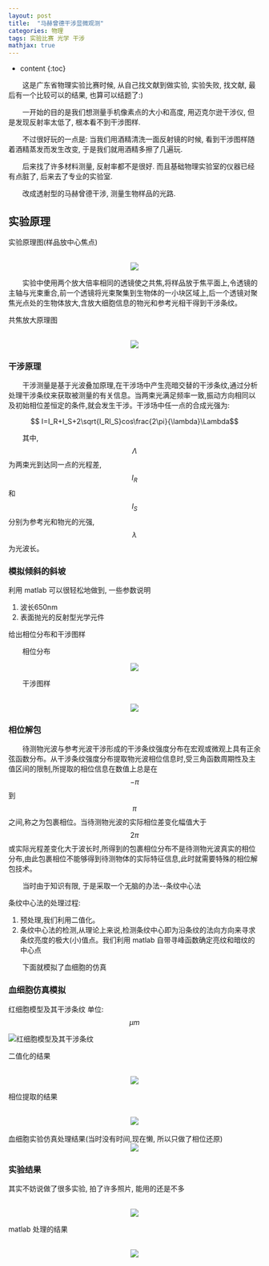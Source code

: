 ```yaml
---
layout: post
title:  "马赫曾德干涉显微观测"
categories: 物理
tags: 实验比赛 光学 干涉
mathjax: true
---
```


* content
{:toc}

&emsp;&emsp;这是广东省物理实验比赛时候, 从自己找文献到做实验, 实验失败, 找文献, 最后有一个比较可以的结果, 也算可以结题了:)

&emsp;&emsp;一开始的目的是我们想测量手机像素点的大小和高度, 用迈克尔逊干涉仪, 但是发现反射率太低了, 根本看不到干涉图样.

&emsp;&emsp;不过很好玩的一点是: 当我们用酒精清洗一面反射镜的时候, 看到干涉图样随着酒精蒸发而发生改变, 于是我们就用酒精多擦了几遍玩.

&emsp;&emsp;后来找了许多材料测量, 反射率都不是很好. 而且基础物理实验室的仪器已经有点脏了, 后来去了专业的实验室.

&emsp;&emsp;改成透射型的马赫曾德干涉, 测量生物样品的光路.

## 实验原理

实验原理图(样品放中心焦点)

<br />
<div align="center">
<img src="http://q9j638k64.bkt.clouddn.com/blog/pic/干涉/实验原理图.png?imageView/2/w/500"/>
</div>

&emsp;&emsp;实验中使用两个放大倍率相同的透镜使之共焦,将样品放于焦平面上,令透镜的主轴与光束重合,前一个透镜将光束聚集到生物体的一小块区域上,后一个透镜对聚焦光点处的生物体放大,含放大细胞信息的物光和参考光相干得到干涉条纹。

共焦放大原理图

<br />
<div align="center">
<img src="http://q9j638k64.bkt.clouddn.com/blog/pic/干涉/共焦放大原理图.png?imageView/2/w/500"/>
</div>

### 干涉原理
&emsp;&emsp;干涉测量是基于光波叠加原理,在干涉场中产生亮暗交替的干涉条纹,通过分析处理干涉条纹来获取被测量的有关信息。当两束光满足频率一致,振动方向相同以及初始相位差恒定的条件,就会发生干涉。干涉场中任一点的合成光强为:

$$ I=I_R+I_S+2\sqrt{I_RI_S}cos\frac{2\pi}{\lambda}\Lambda$$

&emsp;&emsp;其中, $$\Lambda$$为两束光到达同一点的光程差, $$I_R$$和$$I_S$$分别为参考光和物光的光强, $$\lambda$$为光波长。
### 模拟倾斜的斜坡
利用 matlab 可以很轻松地做到, 一些参数说明
1. 波长650nm
2. 表面抛光的反射型光学元件

给出相位分布和干涉图样

&emsp;&emsp;相位分布
<br />
<div align="center">
<img src="http://q9j638k64.bkt.clouddn.com/blog/pic/干涉/斜坡.png?imageView/2/w/500"/>
</div>


&emsp;&emsp;干涉图样

<br />
<div align="center">
<img src="http://q9j638k64.bkt.clouddn.com/blog/pic/干涉/斜坡gan.png?imageView/2/w/500"/>
</div>


### 相位解包
&emsp;&emsp;待测物光波与参考光波干涉形成的干涉条纹强度分布在宏观或微观上具有正余弦函数分布。从干涉条纹强度分布提取物光波相位信息时,受三角函数周期性及主值区间的限制,所提取的相位信息在数值上总是在$$-\pi$$到$$\pi$$之间,称之为包裹相位。当待测物光波的实际相位差变化幅值大于$$2\pi$$或实际光程差变化大于波长时,所得到的包裹相位分布不是待测物光波真实的相位分布,由此包裹相位不能够得到待测物体的实际特征信息,此时就需要特殊的相位解包技术。

&emsp;&emsp;当时由于知识有限, 于是采取一个无脑的办法--条纹中心法

条纹中心法的处理过程:

1. 预处理,我们利用二值化。
2. 条纹中心法的检测,从理论上来说,检测条纹中心即为沿条纹的法向方向来寻求条纹亮度的极大(小)值点。我们利用 matlab 自带寻峰函数确定亮纹和暗纹的中心点

&emsp;&emsp;下面就模拟了血细胞的仿真

### 血细胞仿真模拟
红细胞模型及其干涉条纹 单位:$$\mu m$$

![红细胞模型及其干涉条纹](http://q9j638k64.bkt.clouddn.com/blog/pic/干涉/红细胞模型及其干涉条纹.png?imageView/2/w/800)

二值化的结果

<br />
<div align="center">
<img src="http://q9j638k64.bkt.clouddn.com/blog/pic/干涉/二值化.png?imageView/2/w/300"/>
</div>


相位提取的结果

<br />
<div align="center">
<img src="http://q9j638k64.bkt.clouddn.com/blog/pic/干涉/相位提取.png?imageView/2/w/300"/>
</div>

<br />
血细胞实验仿真处理结果(当时没有时间,现在懒, 所以只做了相位还原)

<br />
<div align="center">
<img src="http://q9j638k64.bkt.clouddn.com/blog/pic/干涉/仿真处理结果.png?imageView/2/w/400"/>
</div>

### 实验结果

其实不妨说做了很多实验, 拍了许多照片, 能用的还是不多

<br />
<div align="center">
<img src="http://q9j638k64.bkt.clouddn.com/blog/pic/干涉/实验图片.png?imageView/2/w/400"/>
</div>




matlab 处理的结果


<br />
<div align="center">
<img src="http://q9j638k64.bkt.clouddn.com/blog/pic/干涉/实验结果.png?imageView/2/w/500"/>
</div>

